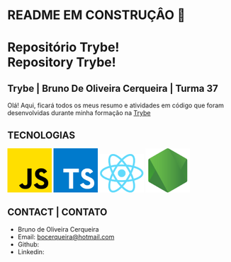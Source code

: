 # README EM CONSTRUÇÂO 🔨


# Repositório Trybe! <br> Repository Trybe!
## Trybe | Bruno De Oliveira Cerqueira | Turma 37
Olá!
Aqui, ficará todos os meus resumo e atividades em código que foram desenvolvidas durante minha formação na [Trybe](https://www.betrybe.com/)

## TECNOLOGIAS
<div>
  <img src="./data/img/js.png" width="100">
  <img src="./data/img/typescript.png" width="100">
  <img src="./data/img/reactjs.png" width="100">
  <img src="./data/img/node-js.png" width="100">
</div>

## CONTACT | CONTATO
- Bruno de Oliveira Cerqueira
- Email: bocerqueira@hotmail.com
- Github:
- Linkedin:
